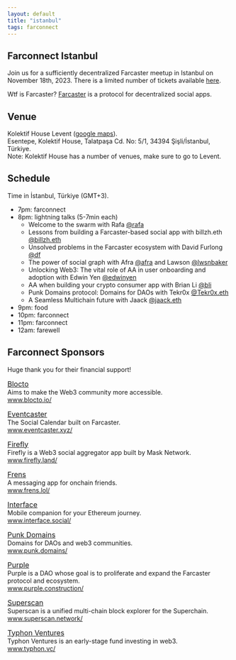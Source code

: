 ```yaml
---
layout: default
title: "istanbul"
tags: farconnect
---
```


## Farconnect Istanbul
​​Join us for a sufficiently decentralized Farcaster meetup in Istanbul on November 18th, 2023. There is a limited number of tickets available [here](https://lu.ma/d186oht1).

Wtf is Farcaster? [Farcaster](https://www.farcaster.xyz/) is a protocol for decentralized social apps. 

## Venue
Kolektif House Levent ([google maps](https://maps.app.goo.gl/1XaGFJWxun9KGc7a7)).  
Esentepe, Kolektif House, Talatpaşa Cd. No: 5/1, 34394 Şişli/İstanbul, Türkiye.  
Note: Kolektif House has a number of venues, make sure to go to Levent.  

## Schedule
Time in İstanbul, Türkiye (GMT+3).

- 7pm: farconnect
- 8pm: lightning talks (5-7min each)  
  - Welcome to the swarm with Rafa [@rafa](https://warpcast.com/rafa)  
  - Lessons from building a Farcaster-based social app with billzh.eth [@billzh.eth](https://warpcast.com/billzh.eth)
  - Unsolved problems in the Farcaster ecosystem with David Furlong [@df](https://warpcast.com/df)
  - The power of social graph with Afra [@afra](https://warpcast.com/afra) and Lawson [@lwsnbaker](https://warpcast.com/lwsnbaker)  
  - Unlocking Web3: The vital role of AA in user onboarding and adoption with Edwin Yen [@edwinyen](https://warpcast.com/edwinyen)
  - AA when building your crypto consumer app with Brian Li [@bli](https://warpcast.com/bli)  
  - Punk Domains protocol: Domains for DAOs with Tekr0x [@Tekr0x.eth](https://warpcast.com/tekr0x.eth)
  - A Seamless Multichain future with Jaack [@jaack.eth](https://warpcast.com/jaack.eth)
- 9pm: food
- 10pm: farconnect
- 11pm: farconnect
- 12am: farewell


## Farconnect Sponsors
Huge thank you for their financial support!

<a href="https://blocto.io/" target="_blank" style="font-size: 16px;"><u>Blocto</u></a>  
Aims to make the Web3 community more accessible.  
<a href="https://blocto.io/" target="_blank" style="color: #008000; text-decoration: none;">www.blocto.io/</a>  

<a href="https://www.eventcaster.xyz/" target="_blank" style="font-size: 16px;"><u>Eventcaster</u></a>  
The Social Calendar built on Farcaster.  
<a href="https://www.eventcaster.xyz/" target="_blank" style="color: #008000; text-decoration: none;">www.eventcaster.xyz/</a>  

<a href="https://firefly.land/" target="_blank" style="font-size: 16px;"><u>Firefly</u></a>  
Firefly is a Web3 social aggregator app built by Mask Network.  
<a href="https://firefly.land/" target="_blank" style="color: #008000; text-decoration: none;">www.firefly.land/</a>  

<a href="https://frens.lol/" target="_blank" style="font-size: 16px;"><u>Frens</u></a>  
A messaging app for onchain friends.  
<a href="https://frens.lol/" target="_blank" style="color: #008000; text-decoration: none;">www.frens.lol/</a>  

<a href="https://www.interface.social/" target="_blank" style="font-size: 16px;"><u>Interface</u></a>  
Mobile companion for your Ethereum journey.  
<a href="https://www.interface.social/" target="_blank" style="color: #008000; text-decoration: none;">www.interface.social/</a> 

<a href="https://punk.domains/" target="_blank" style="font-size: 16px;"><u></u>Punk Domains</a>  
Domains for DAOs and web3 communities.  
<a href="https://punk.domains/" target="_blank" style="color: #008000; text-decoration: none;">www.punk.domains/</a>  

<a href="https://purple.construction/" target="_blank" style="font-size: 16px;"><u></u>Purple</a>  
Purple is a DAO whose goal is to proliferate and expand the Farcaster protocol and ecosystem.  
<a href="https://purple.construction/" target="_blank" style="color: #008000; text-decoration: none;">www.purple.construction/</a>  

<a href="https://superscan.network" target="_blank" style="font-size: 16px;"><u></u>Superscan</a>  
Superscan is a unified multi-chain block explorer for the Superchain.  
<a href="https://superscan.network" target="_blank" style="color: #008000; text-decoration: none;">www.superscan.network/</a>  

<a href="https://typhon.vc/" target="_blank" style="font-size: 16px;"><u></u>Typhon Ventures</a>  
Typhon Ventures is an early-stage fund investing in web3.  
<a href="https://typhon.vc/" target="_blank" style="color: #008000; text-decoration: none;">www.typhon.vc/</a>  

